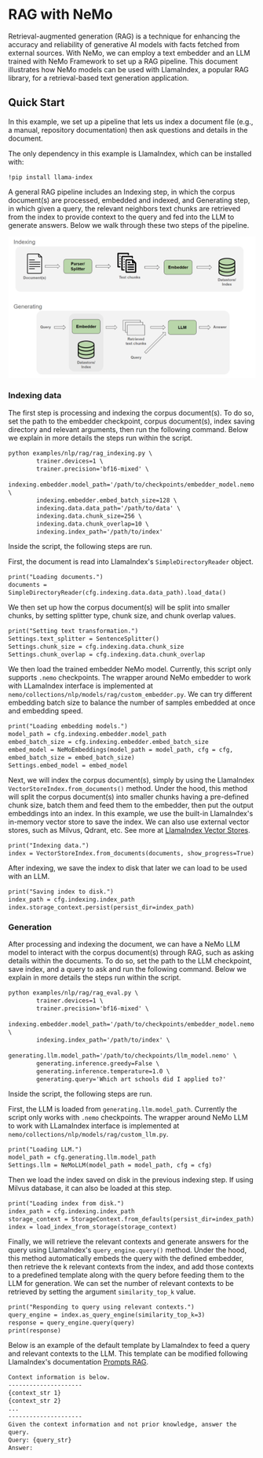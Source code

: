 RAG with NeMo
================

Retrieval-augmented generation (RAG) is a technique for enhancing the accuracy and reliability of generative AI models with facts fetched from external sources. With NeMo, we can employ a text embedder and an LLM trained with NeMo Framework to set up a RAG pipeline.
This document illustrates how NeMo models can be used with LlamaIndex, a popular RAG library, for a retrieval-based text generation application.

## Quick Start

In this example, we set up a pipeline that lets us index a document file (e.g., a manual, repository documentation) then ask questions and details in the document.

The only dependency in this example is LlamaIndex, which can be installed with:
```
!pip install llama-index
```

A general RAG pipeline includes an Indexing step, in which the corpus document(s) are processed, embedded and indexed, and Generating step, in which given a query, the relevant neighbors text chunks are retrieved from the index to provide context to the query and fed into the LLM to generate answers. Below we walk through these two steps of the pipeline.

<p align="center">
        <img src="images/rag_pipeline.png" width="1000" >
</p>

### Indexing data


The first step is processing and indexing the corpus document(s). To do so, set the path to the embedder checkpoint, corpus document(s), index saving directory and relevant arguments, then run the following command. Below we explain in more details the steps run within the script.


```
python examples/nlp/rag/rag_indexing.py \
        trainer.devices=1 \
        trainer.precision='bf16-mixed' \
        indexing.embedder.model_path='/path/to/checkpoints/embedder_model.nemo' \
        indexing.embedder.embed_batch_size=128 \
        indexing.data.data_path='/path/to/data' \
        indexing.data.chunk_size=256 \
        indexing.data.chunk_overlap=10 \
        indexing.index_path='/path/to/index'
```

Inside the script, the following steps are run.

First, the document is read into LlamaIndex's `SimpleDirectoryReader` object.

```
print("Loading documents.")
documents = SimpleDirectoryReader(cfg.indexing.data.data_path).load_data()
```

We then set up how the corpus document(s) will be split into smaller chunks, by setting splitter type, chunk size, and chunk overlap values.

```
print("Setting text transformation.")
Settings.text_splitter = SentenceSplitter()
Settings.chunk_size = cfg.indexing.data.chunk_size
Settings.chunk_overlap = cfg.indexing.data.chunk_overlap
```

We then load the trained embedder NeMo model. Currently, this script only supports `.nemo` checkpoints. The wrapper around NeMo embedder to work with LLamaIndex interface is implemented at `nemo/collections/nlp/models/rag/custom_embedder.py`. We can try different embedding batch size to balance the number of samples embedded at once and embedding speed.

```
print("Loading embedding models.")
model_path = cfg.indexing.embedder.model_path
embed_batch_size = cfg.indexing.embedder.embed_batch_size
embed_model = NeMoEmbeddings(model_path = model_path, cfg = cfg, embed_batch_size = embed_batch_size)
Settings.embed_model = embed_model
```

Next, we will index the corpus document(s), simply by using the LlamaIndex `VectorStoreIndex.from_documents()` method. Under the hood, this method will split the corpus document(s) into smaller chunks having a pre-defined chunk size, batch them and feed them to the embedder, then put the output embeddings into an index. In this example, we use the built-in LlamaIndex's in-memory vector store to save the index. We can also use external vector stores, such as Milvus, Qdrant, etc. See more at [LlamaIndex Vector Stores](https://docs.llamaindex.ai/en/stable/module_guides/storing/vector_stores/).          


```
print("Indexing data.")
index = VectorStoreIndex.from_documents(documents, show_progress=True)
```

After indexing, we save the index to disk that later we can load to be used with an LLM.

```
print("Saving index to disk.")
index_path = cfg.indexing.index_path
index.storage_context.persist(persist_dir=index_path)
```


###  Generation

After processing and indexing the document, we can have a NeMo LLM model to interact with the corpus document(s) through RAG, such as asking details within the documents. To do so, set the path to the LLM checkpoint, save index, and a query to ask and run the following command. Below we explain in more details the steps run within the script.

```
python examples/nlp/rag/rag_eval.py \
        trainer.devices=1 \
        trainer.precision='bf16-mixed' \
        indexing.embedder.model_path='/path/to/checkpoints/embedder_model.nemo' \
        indexing.index_path='/path/to/index' \
        generating.llm.model_path='/path/to/checkpoints/llm_model.nemo' \
        generating.inference.greedy=False \
        generating.inference.temperature=1.0 \
        generating.query='Which art schools did I applied to?'
```

Inside the script, the following steps are run.


First, the LLM is loaded from `generating.llm.model_path`. Currently the script only works with `.nemo` checkpoints. The wrapper around NeMo LLM to work with LLamaIndex interface is implemented at `nemo/collections/nlp/models/rag/custom_llm.py`. 

```
print("Loading LLM.")
model_path = cfg.generating.llm.model_path
Settings.llm = NeMoLLM(model_path = model_path, cfg = cfg)
```

Then we load the index saved on disk in the previous indexing step. If using Milvus database, it can also be loaded at this step.
```
print("Loading index from disk.")
index_path = cfg.indexing.index_path
storage_context = StorageContext.from_defaults(persist_dir=index_path)
index = load_index_from_storage(storage_context)
```

Finally, we will retrieve the relevant contexts and generate answers for the query using LlamaIndex's `query_engine.query()` method. Under the hood, this method automatically embeds the query with the defined embedder, then retrieve the k relevant contexts from the index, and add those contexts to a predefined template along with the query before feeding them to the LLM for generation. We can set the number of relevant contexts to be retrieved by setting the argument `similarity_top_k` value.
```
print("Responding to query using relevant contexts.")
query_engine = index.as_query_engine(similarity_top_k=3)
response = query_engine.query(query)
print(response)
```

Below is an example of the default template by LlamaIndex to feed a query and relevant contexts to the LLM. This template can be modified following LlamaIndex's documentation [Prompts RAG](https://docs.llamaindex.ai/en/stable/examples/prompts/prompts_rag/).


```
Context information is below.
---------------------
{context_str 1}
{context_str 2}
...
---------------------
Given the context information and not prior knowledge, answer the query.
Query: {query_str}
Answer:
```